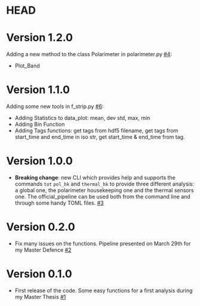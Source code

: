 # HEAD
# Version 1.2.0
Adding a new method to the class Polarimeter in polarimeter.py [#4](https://github.com/Frastandreetto/StripThesis/pull/4):
- Plot_Band 

# Version 1.1.0
Adding some new tools in f_strip.py [#6](https://github.com/Frastandreetto/StripThesis/pull/6):
- Adding Statistics to data_plot: mean, dev std, max, min
- Adding Bin Function
- Adding Tags functions: get tags from hdf5 filename, get tags from start_time and end_time in iso str, get start_time & end_time from tag.

# Version 1.0.0
-   **Breaking change**: new CLI which provides help and supports the commands `tot` `pol_hk` and `thermal_hk` to provide three different analysis: a global one, the polarimeter housekeeping one and the thermal sensors one. The official_pipeline can be used both from the command line and through some handy TOML files. [#3](https://github.com/Frastandreetto/StripThesis/pull/3)

# Version 0.2.0
 
-   Fix many issues on the functions. Pipeline presented on March 29th for my Master Defence [#2](https://github.com/Frastandreetto/StripThesis/pull/2)

# Version 0.1.0

-   First release of the code. Some easy functions for a first analysis during my Master Thesis [#1](https://github.com/Frastandreetto/StripThesis/pull/1)
